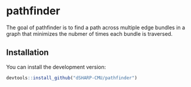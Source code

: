 
<!-- README.md is generated from README.Rmd. Please edit that file -->

# pathfinder

The goal of pathfinder is to find a path across multiple edge bundles in
a graph that minimizes the nubmer of times each bundle is traversed.

## Installation

You can install the development version:

``` r
devtools::install_github("dSHARP-CMU/pathfinder")
```
